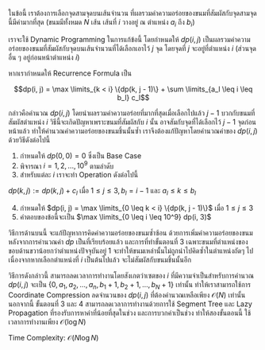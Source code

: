 ในข้อนี้ เราต้องการเลือกจุดสามจุดบนเส้นจำนวน ที่ผลรวมค่าความอร่อยของขนมที่สัมผัสกับจุดสามจุดนี้มีค่ามากที่สุด (ขนมมีทั้งหมด $N$ เส้น เส้นที่ $i$ วางอยู่ ณ ตำแหน่ง $a_i$ ถึง $b_i$)

เราจะใช้ Dynamic Programming ในการแก้ข้อนี้ โดยกำหนดให้ $dp(i, j)$ เป็นผลรวมค่าความอร่อยของขนมที่สัมผัสกับจุดบนเส้นจำนวนที่ได้เลือกเอาไว้ $j$ จุด โดยจุดที่ $j$ จะอยู่ที่ตำแหน่ง $i$ (ส่วนจุดอื่น ๆ อยู่ก่อนหน้าตำแหน่ง $i$)

หากเรากำหนดให้ Recurrence Formula เป็น

$$dp(i, j) = \max \limits_{k < i} \{dp(k, j - 1)\} + \sum \limits_{a_l \leq i \leq b_l} c_l$$

กล่าวคือคำนวณ $dp(i, j)$ โดยนำผลรวมค่าความอร่อยที่มากที่สุดเมื่อเลือกไปแล้ว $j - 1$ บวกกับขนมที่สัมผัสตำแหน่ง $i$ วิธีนี้จะเกิดปัญหาเพราะขนมที่สัมผัสกับ $i$ นั้น อาจสัมกับจุดที่ได้เลือกไว้ $j - 1$ จุดก่อนหน้าแล้ว ทำให้คำนวณค่าความอร่อยของขนมชิ้นนั้นซ้ำ เราจึงต้องแก้ปัญหาโดยคำนวณค่าของ $dp(i, j)$ ด้วยวิธีดังต่อไปนี้

1. กำหนดให้ $dp(0, 0) = 0$ ซึ่งเป็น Base Case
2. พิจารณา $i = 1, 2, ..., 10^9$ ตามลำดับ
3. สำหรับแต่ละ $i$ เราจะทำ Operation ดังต่อไปนี้

$dp(k, j) := dp(k, j) + c_l$ เมื่อ $1 \leq j \leq 3, b_l = i - 1$ และ $a_l \leq k \leq b_l$

4. กำหนดให้ $dp(i, j) = \max \limits_{0 \leq k < i} \{dp(k, j - 1)\}$ เมื่อ $1 \leq j \leq 3$
5. คำตอบของข้อนี้จะเป็น $\max \limits_{0 \leq i \leq 10^9} dp(i, 3)$

วิธีการด้านบนนี้ จะแก้ปัญหาการคิดค่าความอร่อยของขนมซ้ำซ้อน ด้วยการเพิ่มค่าความอร่อยของขนมหลังจากการคำนวณค่า $dp$ เป็นที่เรียบร้อยแล้ว และการที่ทำขั้นตอนที่ 3 เฉพาะขนมที่ตำแหน่งของขอบด้านขวาน้อยกว่าตำแหน่งปัจจุบันอยู่ 1 จะทำให้ขนมเหล่านั้นไม่ถูกนำไปคิดซ้ำในตำแหน่งถัดๆ ไป เนื่องจากหากเลือกตำแหน่งที่ $i$ เป็นต้นไปแล้ว จะไม่สัมผัสกับขนมชิ้นนั้นอีก

วิธีการดังกล่าวนี้ สามารถลดเวลาการทำงานโดยสังเกตว่าเซตของ $i$ ที่มีความจำเป็นสำหรับการคำนวณ $dp(i, j)$ จะเป็น $\{0, a_1, a_2, ..., a_n, b_1 + 1, b_2 + 1, ..., b_N + 1\}$ เท่านั้น ทำให้เราสามารถใช้การ Coordinate Compression ลดจำนวนของ $dp(i, j)$ ที่ต้องคำนวณเหลือเพียง $\mathcal{O}(N)$ เท่านั้น นอกจากนี้ ขั้นตอนที่ 3 และ 4 สามารถลดเวลาการทำงานด้วยการใช้ Segment Tree และ Lazy Propagation ที่รองรับการหาค่าที่น้อยที่สุดในช่วง และการบวกค่าเป็นช่วง ทำให้สองขั้นตอนนี้ ใช้เวลาการทำงานเพียง $\mathcal{O}(\log N)$

Time Complexity: $\mathcal{O}(N \log N)$

